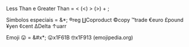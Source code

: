 <!DOCTYPE html>
<html lang="pt-br">
<head>
    <meta charset="UTF-8">
    <meta http-equiv="X-UA-Compatible" content="IE=edge">
    <meta name="viewport" content="width=device-width, initial-scale=1.0">
    <title>Lembretes</title>
</head>
<body>
    <p>Less Than e Greater Than =  &lt (<) &gt (>) + ;</p>
    <p>Simbolos especiais = &*; &reg;reg &Coproduct;Coproduct &copy;copy &trade;trade &euro;euro &pound;pound &yen;yen &cent;cent &Delta;Delta &uarr;uarr</p>
    <p>Emoji 😛 =  &#x*; &#x1F61B;x1F61B &#x1F913;x1F913 (emojipedia.org)</p>
</body>
</html>